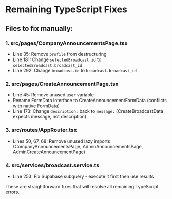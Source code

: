 # Remaining TypeScript Fixes

## Files to fix manually:

### 1. src/pages/CompanyAnnouncementsPage.tsx
- Line 35: Remove `profile` from destructuring
- Line 181: Change `selectedBroadcast.id` to `selectedBroadcast.broadcast_id`
- Line 292: Change `broadcast.id` to `broadcast.broadcast_id`

### 2. src/pages/CreateAnnouncementPage.tsx
- Line 45: Remove unused `user` variable
- Rename FormData interface to CreateAnnouncementFormData (conflicts with native FormData)
- Line 173: Change `description:` back to `message:` (CreateBroadcastData expects message, not description)

### 3. src/routes/AppRouter.tsx
- Lines 50, 67, 68: Remove unused lazy imports (CompanyAnnouncementsPage, AdminAnnouncementsPage, AdminCreateAnnouncementPage)

### 4. src/services/broadcast.service.ts
- Line 253: Fix Supabase subquery - execute it first then use results

These are straightforward fixes that will resolve all remaining TypeScript errors.

